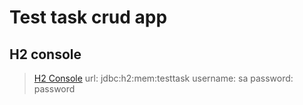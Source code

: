 # Test task crud app

## H2 console

> [H2 Console](http://localhost:8080/h2-console)
> url: jdbc:h2:mem:testtask
> username: sa
> password: password
